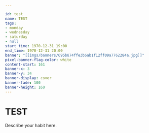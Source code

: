 ```yaml
---

id: test
name: TEST
tags:
- monday 
- wednesday 
- saturday 
- null
start_time: 1970-12-31 19:00
end_time: 1970-12-31 20:00
banner: "[[imgs/banners/695b874ffe3b6ab1f12ff09a7762284a.jpg]]"
pixel-banner-flag-color: white
content-start: 161
banner-x: 3
banner-y: 34
banner-display: cover
banner-fade: 100
banner-height: 160
---
```

# TEST

Describe your habit here.
